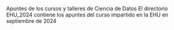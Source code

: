 Apuntes de los cursos y talleres de Ciencia de Datos
El directorio EHU_2024 contiene los apuntes del curso impartido en la EHU en septiembre de 2024
